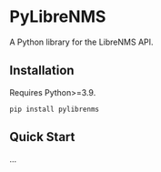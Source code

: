 # PyLibreNMS

A Python library for the LibreNMS API. 

## Installation

Requires Python>=3.9.

```
pip install pylibrenms
```


## Quick Start

...
